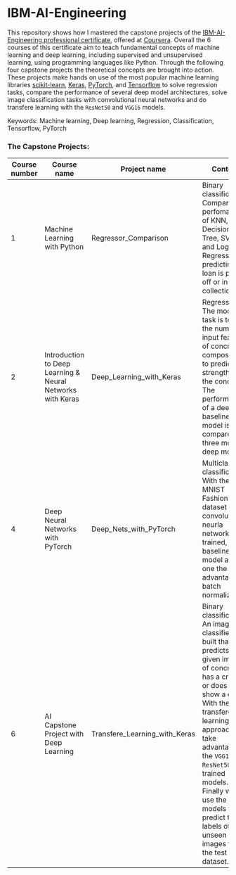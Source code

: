 # IBM-AI-Engineering

This repository shows how I mastered the capstone projects of the [IBM-AI-Engineering professional certificate](https://www.coursera.org/professional-certificates/ai-engineer), offered at [Coursera](https://www.coursera.org/). Overall the 6 courses of this certificate aim to teach fundamental concepts of machine learning and deep learning, including supervised and unsupervised learning, using programming languages like Python. Through the following four capstone projects the theoretical concepts are brought into action. These projects make hands on use of the most popular machine learning libraries  [scikit-learn](https://scikit-learn.org/stable/), [Keras](https://keras.io/), [PyTorch](https://pytorch.org/), and [Tensorflow](https://www.tensorflow.org/) to solve regression tasks, compare the performance of several deep model architectures, solve image classification tasks with convolutional neural networks and do transfere learning with the <code>ResNet50</code> and <code>VGG16</code> models. 

Keywords: Machine learning, Deep learning, Regression, Classification, Tensorflow, PyTorch 

### The Capstone Projects: 
| Course number | Course name | Project name | Content
| --- | --- | --- | --- |
| 1 | Machine Learning with Python | Regressor_Comparison | Binary classification: Compare the perfomance of KNN, Decision Tree, SVM and Logistic Regressor in predicting if a loan is paid off or in collection. 
| 2 | Introduction to Deep Learning & Neural Networks with Keras | Deep_Learning_with_Keras | Regression: The models task is to use the numeric input features of concrete composition to predict the strength of the concrete. The performance of a deep baseline model is compared to three more deep models.
| 4 | Deep Neural Networks with PyTorch | Deep_Nets_with_PyTorch | Multiclass classification: With the MNIST Fashion dataset two convolutional neurla networks are trained, a baseline model and one the takes advantage of batch normalization.
| 6 | AI Capstone Project with Deep Learning | Transfere_Learning_with_Keras | Binary classification: An image classifier is built that predicts if a given image of concrete has a crack or does not show a crack. With the transfere learning approach we take advantage of the <code>VGG16</code> and <code>ResNet50</code> pre-trained models. Finally we use the models to predict the labels of unseen images from the test dataset.


 
